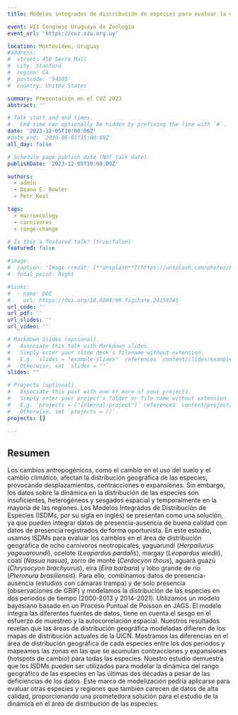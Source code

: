 ```yaml
---
title: Modelos integrados de distribución de especies para evaluar la dinámica en el rango de distribución geográfica de carnívoros Neotropicales

event: VII Congreso Uruguayo de Zoología
event_url: 'https://cuz.szu.org.uy'

location: Montevideo, Uruguay
#address:
#  street: 450 Serra Mall
#  city: Stanford
#  region: CA
#  postcode: '94305'
#  country: United States

summary: Presentación en el CUZ 2023
abstract: ''

# Talk start and end times.
#   End time can optionally be hidden by prefixing the line with `#`.
date: '2023-12-05T10:00:00Z'
#date_end: '2030-06-01T15:00:00Z'
all_day: false

# Schedule page publish date (NOT talk date).
publishDate: '2023-12-05T10:00:00Z'

authors:
  - admin
  - Diana E. Bowler
  - Petr Keil

tags:
  - macroecology
  - carnivores
  - range-change

# Is this a featured talk? (true/false)
featured: false

#image:
#  caption: 'Image credit: [**Unsplash**](https://unsplash.com/photos/bzdhc5b3Bxs)'
#  focal_point: Right

#links:
#  - name: DOI
#    url: https://doi.org/10.6084/m9.figshare.24150345
url_code: ''
url_pdf: ''
url_slides: ''
url_video: ''

# Markdown Slides (optional).
#   Associate this talk with Markdown slides.
#   Simply enter your slide deck's filename without extension.
#   E.g. `slides = "example-slides"` references `content/slides/example-slides.md`.
#   Otherwise, set `slides = ""`.
slides: ""

# Projects (optional).
#   Associate this post with one or more of your projects.
#   Simply enter your project's folder or file name without extension.
#   E.g. `projects = ["internal-project"]` references `content/project/deep-learning/index.md`.
#   Otherwise, set `projects = []`.
projects: []

---
```


## Resumen

Los cambios antropogénicos, como el cambio en el uso del suelo y el cambio climático, afectan la distribución geográfica de las especies, provocando desplazamientos, contracciones o expansiones. Sin embargo, los datos sobre la dinámica en la distribución de las especies son insuficientes, heterogéneos y sesgados espacial y temporalmente en la mayoría de las regiones. Los Modelos Integrados de Distribución de Especies (ISDMs, por su sigla en inglés) se presentan como una solución, ya que pueden integrar datos de presencia-ausencia de buena calidad con datos de presencia registrados de forma oportunista. En este estudio, usamos ISDMs para evaluar los cambios en el área de distribución geográfica de ocho carnívoros neotropicales, yaguarundí (*Herpailurus yagouaroundi*), ocelote (*Leopardus pardalis*), margay (*Leopardus wiedii*), coatí (*Nasua nasua*), zorro de monte (*Cerdocyon thous*), aguará guazú (*Chrysocyon brachyurus*), eira (*Eira barbara*) y lobo grande de río (*Pteronura brasiliensis*). Para ello, combinamos datos de presencia-ausencia (estudios con cámaras trampa) y de solo presencia (observaciones de GBIF) y modelamos la distribución de las especies en dos periodos de tiempo (2000-2013 y 2014-2021). Utilizamos un modelo bayesiano basado en un Proceso Puntual de Poisson en JAGS. El modelo integra las diferentes fuentes de datos, tiene en cuenta el sesgo en el esfuerzo de muestreo y la autocorrelación espacial. Nuestros resultados revelan que las áreas de distribución geográfica modeladas difieren de los mapas de distribución actuales de la UICN. Mostramos las diferencias en el área de distribución geográfica de cada especies entre los dos periodos y mapeamos las zonas en las que se acumulan contracciones y expansiones (hotspots de cambio) para todas las especies. Nuestro estudio demuestra que los ISDMs pueden ser utilizados para modelar la dinámica del rango geográfico de las especies en las últimas dos décadas a pesar de las deficiencias de los datos. Este marco de modelización podría aplicarse para evaluar otras especies y regiones que también carecen de datos de alta calidad, proporcionando una prometedora solución para el estudio de la dinámica en el área de distribución de las especies.
